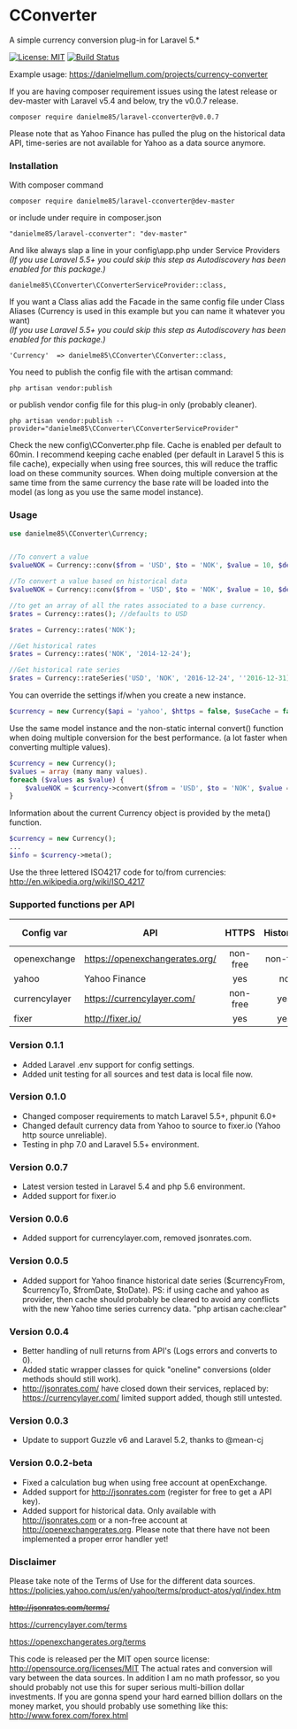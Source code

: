 # CConverter
<p>A simple currency conversion plug-in for Laravel 5.* </p>

[![License: MIT](https://img.shields.io/badge/License-MIT-yellow.svg)](https://opensource.org/licenses/MIT)
[![Build Status](https://travis-ci.org/danielme85/Laravel-CConverter.svg?branch=master)](https://travis-ci.org/danielme85/Laravel-CConverter)

<p>
Example usage: <a href="https://danielmellum.com/projects/currency-converter" target="_blank">https://danielmellum.com/projects/currency-converter</a>
</p>
<p>
If you are having composer requirement issues using the latest release or dev-master with Laravel v5.4 and below, try the v0.0.7 release.

```
composer require danielme85/laravel-cconverter@v0.0.7
```  
</p>
<p>
Please note that as Yahoo Finance has pulled the plug on the historical data API, time-series are not available for Yahoo as a data source anymore.
</p>

### Installation
With composer command
```
composer require danielme85/laravel-cconverter@dev-master
```
or include under require in composer.json 
```
"danielme85/laravel-cconverter": "dev-master"
```

And like always slap a line in your config\app.php under Service Providers
<br>*(If you use Laravel 5.5+ you could skip this step as Autodiscovery has been enabled for this package.)*
```
danielme85\CConverter\CConverterServiceProvider::class,
```

If you want a Class alias add the Facade in the same config file under Class Aliases (Currency is used in this example but you can name it whatever you want)
<br>*(If you use Laravel 5.5+ you could skip this step as Autodiscovery has been enabled for this package.)*
```
'Currency'  => danielme85\CConverter\CConverter::class,
```

You need to publish the config file with the artisan command:
```
php artisan vendor:publish
```
or publish vendor config file for this plug-in only (probably cleaner).
```
php artisan vendor:publish --provider="danielme85\CConverter\CConverterServiceProvider"
```
Check the new config\CConverter.php file.
Cache is enabled per default to 60min. I recommend keeping cache enabled (per default in Laravel 5 this is file cache), expecially when using free sources, this will reduce the traffic load on these community sources.
When doing multiple conversion at the same time from the same currency the base rate will be loaded into the model (as long as you use the same model instance).   
 

### Usage

```php
use danielme85\CConverter\Currency;


//To convert a value
$valueNOK = Currency::conv($from = 'USD', $to = 'NOK', $value = 10, $decimals = 2);

//To convert a value based on historical data
$valueNOK = Currency::conv($from = 'USD', $to = 'NOK', $value = 10, $decimals = 2, $date = '2014-12-24');

//to get an array of all the rates associated to a base currency.
$rates = Currency::rates(); //defaults to USD

$rates = Currency::rates('NOK');

//Get historical rates
$rates = Currency::rates('NOK', '2014-12-24');

//Get historical rate series
$rates = Currency::rateSeries('USD', 'NOK', '2016-12-24', ''2016-12-31);
```

You can override the settings if/when you create a new instance.
```php
$currency = new Currency($api = 'yahoo', $https = false, $useCache = false, $cacheMin = 0);
```

Use the same model instance and the non-static internal convert() function when doing multiple conversion for the best performance.
(a lot faster when converting multiple values).
```php
$currency = new Currency();
$values = array (many many values).
foreach ($values as $value) {
    $valueNOK = $currency->convert($from = 'USD', $to = 'NOK', $value = 10, $decimals = 2);
}
```

Information about the current Currency object is provided by the meta() function.
```php
$currency = new Currency();
...
$info = $currency->meta();
```



Use the three lettered ISO4217 code for to/from currencies: http://en.wikipedia.org/wiki/ISO_4217

### Supported functions per API
| Config var               | API               | HTTPS         | Historical | Time Series | Sign-up required |
| ----------------- | ----------------- |:------------: | :--------: | :------------------: | :------------------: |
|openexchange | https://openexchangerates.org/ | non-free      | non-free   |  non-free            | yes |
|yahoo | Yahoo Finance     | yes          | no      |  no                | no |
|currencylayer | https://currencylayer.com/     | non-free             |  yes          |  non-free                | yes |
|fixer | http://fixer.io/     | yes             |  yes          |  no                | no |

### Version 0.1.1
* Added Laravel .env support for config settings. 
* Added unit testing for all sources and test data is local file now. 

### Version 0.1.0
* Changed composer requirements to match Laravel 5.5+, phpunit 6.0+
* Changed default currency data from Yahoo to source to fixer.io (Yahoo http source unreliable).
* Testing in php 7.0 and Laravel 5.5+ environment.

### Version 0.0.7
* Latest version tested in Laravel 5.4 and php 5.6 environment.
* Added support for fixer.io

### Version 0.0.6
* Added support for currencylayer.com, removed jsonrates.com.

### Version 0.0.5
* Added support for Yahoo finance historical date series ($currencyFrom, $currencyTo, $fromDate, $toDate). PS: if using cache and yahoo as provider, then cache should probably be cleared to avoid any conflicts with the new Yahoo time series currency data. "php artisan cache:clear" 

### Version 0.0.4
* Better handling of null returns from API's (Logs errors and converts to 0).
* Added static wrapper classes for quick "oneline" conversions (older methods should still work).
* http://jsonrates.com/ have closed down their services, replaced by: https://currencylayer.com/ limited support added, though still untested.

### Version 0.0.3
* Update to support Guzzle v6 and Laravel 5.2, thanks to @mean-cj

### Version 0.0.2-beta
* Fixed a calculation bug when using free account at openExchange.
* Added support for http://jsonrates.com (register for free to get a API key).
* Added support for historical data. Only available with http://jsonrates.com or a non-free account at http://openexchangerates.org.
Please note that there have not been implemented a proper error handler yet! 


### Disclaimer
Please take note of the Terms of Use for the different data sources.
https://policies.yahoo.com/us/en/yahoo/terms/product-atos/yql/index.htm

~~http://jsonrates.com/terms/~~

https://currencylayer.com/terms

https://openexchangerates.org/terms

This code is released per the MIT open source license: http://opensource.org/licenses/MIT
The actual rates and conversion will vary between the data sources. 
In addition I am no math professor, so you should probably not use this for super serious multi-billion dollar investments. 
If you are gonna spend your hard earned billion dollars on the money market, you should probably use something like this: http://www.forex.com/forex.html 
